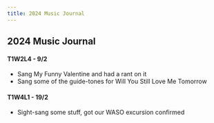 ```yaml
---
title: 2024 Music Journal
---
```


## 2024 Music Journal
#### T1W2L4 - 9/2
- Sang My Funny Valentine and had a rant on it
- Sang some of the guide-tones for Will You Still Love Me Tomorrow

#### T1W4L1 - 19/2
- Sight-sang some stuff, got our WASO excursion confirmed